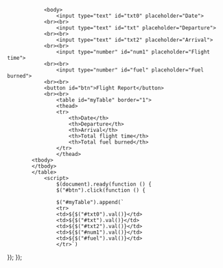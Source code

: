 				<body>
					<input type="text" id="txt0" placeholder="Date">
				<br><br>
					<input type="text" id="txt" placeholder="Departure">
				<br><br>
					<input type="text" id="txt2" placeholder="Arrival">
				<br><br>
					<input type="number" id="num1" placeholder="Flight time">
				<br><br>
					<input type="number" id="fuel" placeholder="Fuel burned">
				<br><br>
				<button id="btn">Flight Report</button>
				<br><br>
					<table id="myTable" border="1">
					<thead>
					<tr>
						<th>Date</th>
						<th>Departure</th>
						<th>Arrival</th>
						<th>Total flight time</th>
						<th>Total fuel burned</th>
					</tr>
					</thead>
			<tbody>
			</tbody>
			</table>
				<script>
					$(document).ready(function () {
					$("#btn").click(function () {

					$("#myTable").append(`
					<tr>
					<td>${$("#txt0").val()}</td>
					<td>${$("#txt").val()}</td>
					<td>${$("#txt2").val()}</td>
					<td>${$("#num1").val()}</td>
					<td>${$("#fuel").val()}</td>
			        </tr>`)
  });
});
